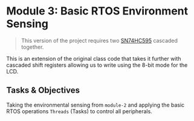 # Module 3: Basic RTOS Environment Sensing

> This version of the project requires two [SN74HC595](https://www.ti.com/product/SN74HC595) cascaded together.

This is an extension of the original class code that takes it further with cascaded shift registers allowing us to write using the 8-bit mode for the LCD.

## Tasks & Objectives

Taking the environmental sensing from `module-2` and applying the basic RTOS operations `Threads` (Tasks) to control all peripherals.
